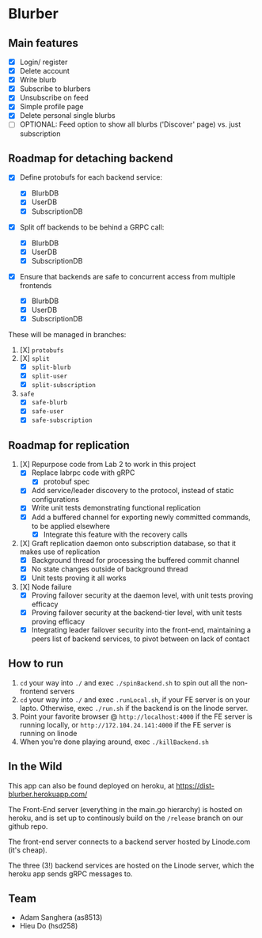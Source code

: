 # Blurber

## Main features

- [x] Login/ register
- [X] Delete account
- [X] Write blurb
- [X] Subscribe to blurbers
- [x] Unsubscribe on feed
- [x] Simple profile page
- [x] Delete personal single blurbs
- [ ] OPTIONAL: Feed option to show all blurbs ('Discover' page) vs. just subscription

## Roadmap for detaching backend

- [X] Define protobufs for each backend service:

  - [X] BlurbDB
  - [X] UserDB
  - [X] SubscriptionDB

- [x] Split off backends to be behind a GRPC call:

  - [X] BlurbDB
  - [x] UserDB
  - [X] SubscriptionDB

- [X] Ensure that backends are safe to concurrent access from multiple frontends

  - [X] BlurbDB
  - [X] UserDB
  - [X] SubscriptionDB

These will be managed in branches:

1. [X] `protobufs`
1. [X] `split`
    - [X] `split-blurb`
    - [X] `split-user`
    - [X] `split-subscription`
1. `safe`
    - [X] `safe-blurb`
    - [X] `safe-user`
    - [X] `safe-subscription`

## Roadmap for replication

1. [X] Repurpose code from Lab 2 to work in this project
    - [X] Replace labrpc code with gRPC
      - [X] protobuf spec
    - [X] Add service/leader discovery to the protocol, instead of static configurations
    - [X] Write unit tests demonstrating functional replication
    - [X] Add a buffered channel for exporting newly committed commands, to be applied elsewhere
      - [X] Integrate this feature with the recovery calls
1. [X] Graft replication daemon onto subscription database, so that it makes use of replication
    - [X] Background thread for processing the buffered commit channel
    - [X] No state changes outside of background thread
    - [X] Unit tests proving it all works
1. [X] Node failure
    - [X] Proving failover security at the daemon level, with unit tests proving efficacy
    - [X] Proving failover security at the backend-tier level, with unit tests proving efficacy
    - [X] Integrating leader failover security into the front-end, maintaining a peers list of backend services, to pivot between on lack of contact

## How to run

1. `cd` your way into `./` and exec `./spinBackend.sh` to spin out all the non-frontend servers
1. `cd` your way into `./` and exec `.runLocal.sh`, if your FE server is on your lapto.  Otherwise, exec `./run.sh` if the backend is on the linode server.
1. Point your favorite browser @ `http://localhost:4000` if the FE server is running locally, or `http://172.104.24.141:4000` if the FE server is running on linode
1. When you're done playing around, exec `./killBackend.sh`

## In the Wild

This app can also be found deployed on heroku, at https://dist-blurber.herokuapp.com/

The Front-End server (everything in the main.go hierarchy) is hosted on heroku, and is set up to continously build on the `/release` branch on our github repo.

The front-end server connects to a backend server hosted by Linode.com (it's cheap).

The three (3!) backend services are hosted on the Linode server, which the heroku app sends gRPC messages to.

## Team

- Adam Sanghera (as8513)
- Hieu Do (hsd258)
